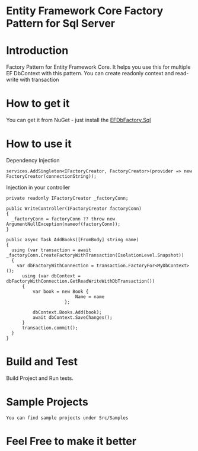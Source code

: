 # Entity Framework Core Factory Pattern for Sql Server

# Introduction 
Factory Pattern for Entity Framework Core. It helps you use this for multiple EF DbContext with this pattern.
You can create readonly context and read-write with transaction

# How to get it
You can get it from NuGet - just install the [EFDbFactory.Sql](https://www.nuget.org/packages/EFDbFactory.Sql/)

# How to use it
Dependency Injection
```
services.AddSingleton<IFactoryCreator, FactoryCreator>(provider => new FactoryCreator(connectionString));
```

Injection in your controller
```
private readonly IFactoryCreator _factoryConn;

public WriteController(IFactoryCreator factoryConn)
{
  _factoryConn = factoryConn ?? throw new ArgumentNullException(nameof(factoryConn));
}

public async Task AddBooks([FromBody] string name)
{
  using (var transaction = await _factoryConn.CreateFactoryWithTransaction(IsolationLevel.Snapshot))
  {
    var dbFactoryWithConnection = transaction.FactoryFor<MyDbContext>();
      using (var dbContext = dbFactoryWithConnection.GetReadWriteWithDbTransaction())
      {
          var book = new Book {
                          Name = name
                      };

          dbContext.Books.Add(book);
          await dbContext.SaveChanges();
      }
      transaction.commit();
  }
}
```

# Build and Test
Build Project and Run tests.

# Sample Projects
```
You can find sample projects under Src/Samples
```

# Feel Free to make it better
